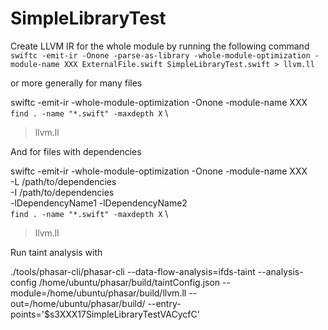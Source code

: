 # SimpleLibraryTest

Create LLVM IR for the whole module by running the following command
`swiftc -emit-ir -Onone -parse-as-library -whole-module-optimization -module-name XXX ExternalFile.swift SimpleLibraryTest.swift > llvm.ll`

or more generally for many files

swiftc -emit-ir -whole-module-optimization -Onone -module-name XXX \
`find . -name "*.swift" -maxdepth X` \
> llvm.ll

And for files with dependencies

swiftc -emit-ir -whole-module-optimization -Onone -module-name XXX \
-L /path/to/dependencies \
-I /path/to/dependencies \
-lDependencyName1 -lDependencyName2 \
`find . -name "*.swift" -maxdepth X` \
> llvm.ll

Run taint analysis with

./tools/phasar-cli/phasar-cli --data-flow-analysis=ifds-taint --analysis-config /home/ubuntu/phasar/build/taintConfig.json --module=/home/ubuntu/phasar/build/llvm.ll --out=/home/ubuntu/phasar/build/ --entry-points='$s3XXX17SimpleLibraryTestVACycfC'
